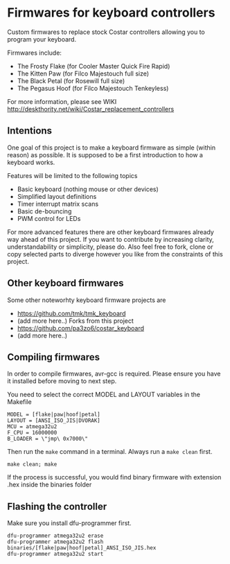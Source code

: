 # Firmwares for keyboard controllers

Custom firmwares to replace stock Costar controllers allowing you to program your keyboard.

Firmwares include:
* The Frosty Flake (for Cooler Master Quick Fire Rapid)
* The Kitten Paw (for Filco Majestouch full size)
* The Black Petal (for Rosewill full size)
* The Pegasus Hoof (for Filco Majestouch Tenkeyless)

For more information, please see WIKI http://deskthority.net/wiki/Costar_replacement_controllers

## Intentions

One goal of this project is to make a keyboard firmware as simple (within reason) as possible. It is supposed to be a first introduction to how a keyboard works.

Features will be limited to the following topics
* Basic keyboard (nothing mouse or other devices)
* Simplified layout definitions
* Timer interrupt matrix scans
* Basic de-bouncing
* PWM control for LEDs
 
For more advanced features there are other keyboard firmwares already way ahead of this project. If you want to contribute by increasing clarity, understandability or simplicity, please do. Also feel free to fork, clone or copy selected parts to diverge however you like from the constraints of this project.

## Other keyboard firmwares

Some other noteworhty keyboard firmware projects are
* https://github.com/tmk/tmk_keyboard
* (add more here..)
Forks from this project
* https://github.com/pa3zo6/costar_keyboard
* (add more here..)

## Compiling firmwares

In order to compile firmwares, avr-gcc is required. Please ensure you have it installed before moving to next step.

You need to select the correct MODEL and LAYOUT variables in the Makefile

```
MODEL = [flake|paw|hoof|petal]
LAYOUT = [ANSI_ISO_JIS|DVORAK]
MCU = atmega32u2
F_CPU = 16000000
B_LOADER = \"jmp\ 0x7000\"
```

Then run the `make` command in a terminal. Always run a `make clean` first.

```
make clean; make
```

If the process is successful, you would find binary firmware with extension .hex inside the binaries folder

## Flashing the controller

Make sure you install dfu-programmer first.

```
dfu-programmer atmega32u2 erase
dfu-programmer atmega32u2 flash binaries/[flake|paw|hoof|petal]_ANSI_ISO_JIS.hex
dfu-programmer atmega32u2 start
```

